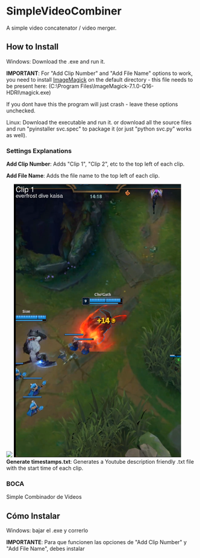 # SimpleVideoCombiner

A simple video concatenator / video merger.

## How to Install
Windows: Download the .exe and run it.

**IMPORTANT**: For "Add Clip Number" and "Add File Name" options to work, you need to install [ImageMagick](https://imagemagick.org/archive/binaries/ImageMagick-7.1.0-62-Q16-HDRI-x64-dll.exe) on the default directory - this file needs to be present here: (C:\Program Files\ImageMagick-7.1.0-Q16-HDRI\magick.exe)

If you dont have this the program will just crash - leave these options unchecked.


Linux: Download the executable and run it.
	or download all the source files and run "pyinstaller svc.spec" to package it (or just "python svc.py" works as well).



### Settings Explanations

**Add Clip Number**: Adds "Clip 1", "Clip 2", etc to the top left of each clip.

**Add File Name**: Adds the file name to the top left of each clip.

![](https://www.tomexlol.com/assets/images/samplesettings)
![](https://github.com/tomexlol/tomexlol.github.io/blob/master/assets/images/samplesettings)
**Generate timestamps.txt**: Generates a Youtube description friendly .txt file with the start time of each clip.



### BOCA

Simple Combinador de Videos

## Cómo Instalar
Windows: bajar el .exe y correrlo

**IMPORTANTE**: Para que funcionen las opciones de "Add Clip Number" y "Add File Name", debes instalar 
